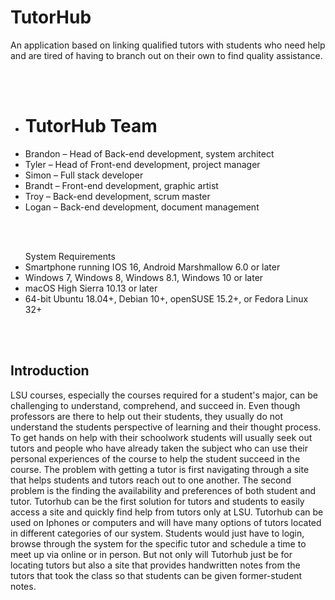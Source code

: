 # TutorHub

An application based on linking qualified tutors with students who need help and are tired of having to branch out on their own to find quality assistance.

<br/><br/>

<ul>
  <li><h1>TutorHub Team</h1></li>
  <li>Brandon – Head of Back-end development, system architect </li>
  <li>Tyler – Head of Front-end development, project manager</li>
  <li>Simon – Full stack developer</li>
  <li>Brandt – Front-end development, graphic artist</li>
  <li>Troy – Back-end development, scrum master</li>
  <li>Logan – Back-end development, document management</li>

</ul>

<br/><br/>

<ul>
System Requirements
  <li>Smartphone running IOS 16, Android Marshmallow 6.0 or later</li>
  <li>Windows 7, Windows 8, Windows 8.1, Windows 10 or later</li>
  <li>macOS High Sierra 10.13 or later</li>
  <li>64-bit Ubuntu 18.04+, Debian 10+, openSUSE 15.2+, or Fedora Linux 32+</li>
</ul>

<br/><br/>

<h2>Introduction</h2>
<p>
LSU courses, especially the courses required for a student's major, can be challenging to understand, comprehend, and succeed in. Even though professors are there to help out their students, they usually do not understand the students perspective of learning and their thought process. To get hands on help with their schoolwork students will usually seek out tutors and people who have already taken the subject who can use their personal experiences of the course to help the student succeed in the course. The problem with getting a tutor is first navigating through a site that helps students and tutors reach out to one another. The second problem is the finding the availability and preferences of both student and tutor.
Tutorhub can be the first solution for tutors and students to easily access a site and quickly find help from tutors only at LSU. Tutorhub can be used on Iphones or computers and will have many options of tutors located in different categories of our system. Students would just have to login, browse through the system for the specific tutor and schedule a time to meet up via online or in person. But not only will Tutorhub just be for locating tutors but also a site that provides handwritten notes from the tutors that took the class so that students can be given former-student notes.</p>
